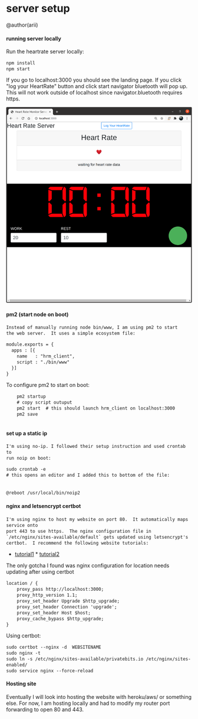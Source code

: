 # server setup
@author(arii)

#### running server locally

Run the heartrate server locally:

```
npm install
npm start 
```

If you go to localhost:3000 you should see the landing page.  If you click "log your HeartRate" button and click start navigator bluetooth will pop up.  This will not work outside of localhost since navigator.bluetooth requires https.

![HRM Server local site](https://github.com/arii/hrm/raw/leader/docs/figs/hrm_server.png "HRM Server")


#### pm2 (start node on boot)

    Instead of manually running node bin/www, I am using pm2 to start
    the web server.  It uses a simple ecosystem file:

```
module.exports = {
  apps : [{
    name   : "hrm_client",
    script : "./bin/www"
  }]
}
```
    
 To configure pm2 to start on boot:
    
```
    pm2 startup
    # copy script outuput
    pm2 start  # this should launch hrm_client on localhost:3000
    pm2 save
    
```

#### set up a static ip
    I'm using no-ip. I followed their setup instruction and used crontab to 
    run noip on boot:

``` 
sudo crontab -e
# this opens an editor and I added this to bottom of the file:


@reboot /usr/local/bin/noip2

```

####  nginx and letsencrypt certbot
    I'm using nginx to host my website on port 80.  It automatically maps service onto
    port 443 to use https.  The nginx configuration file in `/etc/nginx/sites-available/default` gets updated using letsencrypt's certbot.  I recommend the following website tutorials: 

   * [tutorial1](https://dev.to/guimg/how-to-serve-nodejs-applications-with-nginx-on-a-raspberry-jld) 
    * [tutorial2](https://medium.com/@utkarsh_verma/configure-nginx-as-a-web-server-and-reverse-proxy-for-nodejs-application-on-aws-ubuntu-16-04-server-872922e21d38) 

The only gotcha I found was nginx configuration for location needs updating after using certbot

```
location / {
    proxy_pass http://localhost:3000;
    proxy_http_version 1.1;
    proxy_set_header Upgrade $http_upgrade;
    proxy_set_header Connection 'upgrade';
    proxy_set_header Host $host;
    proxy_cache_bypass $http_upgrade;
}
```

Using certbot:

```
sudo certbot --nginx -d  WEBSITENAME
sudo nginx -t
sudo ln -s /etc/nginx/sites-available/privatebits.io /etc/nginx/sites-enabled/
sudo service nginx --force-reload 
```

#### Hosting site

Eventually I will look into hosting the website with heroku/aws/ or something else.
For now, I am hosting locally and had to modify my router port forwarding to open 80 and 443.

	
